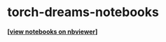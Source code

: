 # torch-dreams-notebooks
**[[view notebooks on nbviewer](https://nbviewer.jupyter.org/github/Mayukhdeb/torch-dreams-notebooks/tree/main/notebooks/)]**
